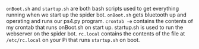 ```onBoot.sh``` and ```startup.sh``` are both bash scripts used to get everything running when we start up the spider bot. ```onBoot.sh``` gets bluetooth up and operating and runs our ps4.py program. ```crontab -e``` contains the contents of my crontab that runs onBoot.sh on start up. startup.sh is used to run the webserver on the spider bot. ```rc.local``` contains the contents of the file at ```/etc/rc.local``` on your Pi that runs ```startup.sh``` on boot. 

